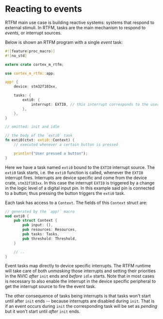 # Reacting to events

RTFM main use case is building reactive systems: systems that respond to external stimuli. In RTFM,
tasks are the main mechanism to respond to *events*, or interrupt sources.

Below is shown an RTFM program with a single *event* task:

``` rust
#![feature(proc_macro)]
#![no_std]

extern crate cortex_m_rtfm;

use cortex_m_rtfm::app;

app! {
    device: stm32f103xx,

    tasks: {
        exti0: {
            interrupt: EXTI0, // this interrupt corresponds to the user pressing a button
        },
    },
}

// omitted: init and idle

// the body of the `exti0` task
fn exti0(ctxt: exti0::Context) {
    // executed whenever a certain button is pressed

    println!("User pressed a button");
}
```

Here we have a task named `exti0` bound to the `EXTI0` interrupt source. The `exti0` task starts,
i.e. the `exti0` function is called, whenever the `EXTI0` interrupt fires. Interrupts are device
specific and come from the device crate, `stm32f103xx`. In this case the interrupt `EXTI0` is
triggered by a change in the logic level of a digital input pin. In this example said pin is
connected to a button; thus pressing the button triggers the `exti0` task.

Each task has access to a `Context`. The fields of this `Context` struct are:

``` rust
// generated by the `app!` macro
mod exti0 {
    pub struct Context {
        pub input: (),
        pub resources: Resources,
        pub tasks: Tasks,
        pub threshold: Threshold,
    }

    // ..
}
```

Event tasks map directly to device specific interrupts. The RTFM runtime will take care of both
*unmasking* those interrupts and setting their priorities in the NVIC *after* `init` ends and
*before* `idle` starts. Note that in most cases is necessary to also enable the interrupt in the
device specific peripheral to get the interrupt source to fire the event task.

The other consequence of tasks being interrupts is that tasks won't start until after `init`
ends -- because interrupts are disabled during `init`. That is if an event occurs during `init` the
corresponding task will be set as *pending* but it won't start until *after* `init` ends.
